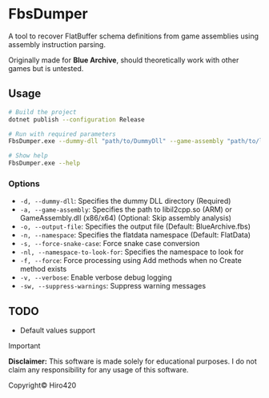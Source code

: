 # FbsDumper
A tool to recover FlatBuffer schema definitions from game assemblies using assembly instruction parsing.

Originally made for **Blue Archive**, should theoretically work with other games but is untested.

## Usage
```bash
# Build the project
dotnet publish --configuration Release

# Run with required parameters
FbsDumper.exe --dummy-dll "path/to/DummyDll" --game-assembly "path/to/libil2cpp.so"

# Show help
FbsDumper.exe --help
```

### Options
- `-d, --dummy-dll`: Specifies the dummy DLL directory (Required)
- `-a, --game-assembly`: Specifies the path to libil2cpp.so (ARM) or GameAssembly.dll (x86/x64) (Optional: Skip assembly analysis)
- `-o, --output-file`: Specifies the output file (Default: BlueArchive.fbs)
- `-n, --namespace`: Specifies the flatdata namespace (Default: FlatData)
- `-s, --force-snake-case`: Force snake case conversion
- `-nl, --namespace-to-look-for`: Specifies the namespace to look for
- `-f, --force`: Force processing using Add methods when no Create method exists
- `-v, --verbose`: Enable verbose debug logging
- `-sw, --suppress-warnings`: Suppress warning messages

## TODO
- Default values support

> [!IMPORTANT]  
> **Disclaimer:** This software is made solely for educational purposes. I do not claim any responsibility for any usage of this software.

Copyright© Hiro420